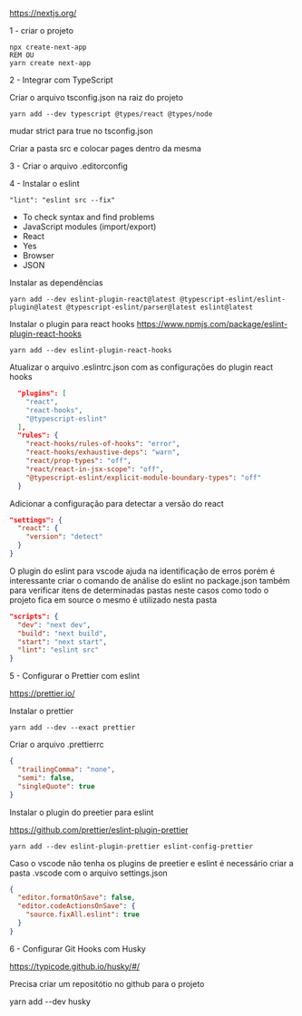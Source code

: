 https://nextjs.org/


1 - criar o projeto

```batch
npx create-next-app
REM OU
yarn create next-app
```


2 - Integrar com TypeScript

Criar o arquivo tsconfig.json na raiz do projeto

```batch
yarn add --dev typescript @types/react @types/node
```

mudar strict para true no tsconfig.json

Criar a pasta src e colocar pages dentro da mesma


3 - Criar o arquivo .editorconfig


4 - Instalar o eslint

```batch
"lint": "eslint src --fix"
```

- To check syntax and find problems
- JavaScript modules (import/export)
- React
- Yes
- Browser
- JSON

Instalar as dependências

```batch
yarn add --dev eslint-plugin-react@latest @typescript-eslint/eslint-plugin@latest @typescript-eslint/parser@latest eslint@latest
```

Instalar o plugin para react hooks
https://www.npmjs.com/package/eslint-plugin-react-hooks

```
yarn add --dev eslint-plugin-react-hooks
```

Atualizar o arquivo .eslintrc.json com as configurações do plugin react hooks

```json
  "plugins": [
    "react",
    "react-hooks",
    "@typescript-eslint"
  ],
  "rules": {
    "react-hooks/rules-of-hooks": "error",
    "react-hooks/exhaustive-deps": "warn",
    "react/prop-types": "off",
    "react/react-in-jsx-scope": "off",
    "@typescript-eslint/explicit-module-boundary-types": "off"
  }
```

Adicionar a configuração para detectar a versão do react

```json
"settings": {
  "react": {
    "version": "detect"
  }
}
```

O plugin do eslint para vscode ajuda na identificação de erros
porém é interessante criar o comando de análise do eslint no package.json
também para verificar itens de determinadas pastas neste casos como todo
o projeto fica em source o mesmo é utilizado nesta pasta

```json
"scripts": {
  "dev": "next dev",
  "build": "next build",
  "start": "next start",
  "lint": "eslint src"
}
```


5 - Configurar o Prettier com eslint

https://prettier.io/

Instalar o prettier

```batch
yarn add --dev --exact prettier
```

Criar o arquivo .prettierrc

```json
{
  "trailingComma": "none",
  "semi": false,
  "singleQuote": true
}
```

Instalar o plugin do preetier para eslint

https://github.com/prettier/eslint-plugin-prettier

```batch
yarn add --dev eslint-plugin-prettier eslint-config-prettier
```

Caso o vscode não tenha os plugins de preetier e eslint é necessário criar a pasta
.vscode com o arquivo settings.json

```json
{
  "editor.formatOnSave": false,
  "editor.codeActionsOnSave": {
    "source.fixAll.eslint": true
  }
}
```


6 - Configurar Git Hooks com Husky

https://typicode.github.io/husky/#/

Precisa criar um repositótio no github para o projeto

yarn add --dev husky


